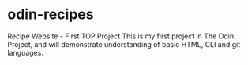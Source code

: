 # odin-recipes
Recipe Website - First TOP Project
This is my first project in The Odin Project, and will demonstrate understanding of basic HTML, CLI and git languages.
